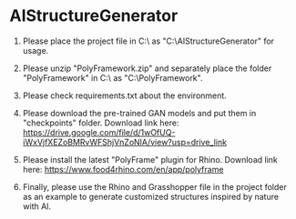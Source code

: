 # AIStructureGenerator

1. Please place the project file in C:\ as "C:\AIStructureGenerator" for usage.

2. Please unzip "PolyFramework.zip" and separately place the folder "PolyFramework" in C:\ as "C:\PolyFramework".

3. Please check requirements.txt about the environment.

4. Please download the pre-trained GAN models and put them in "checkpoints" folder. Download link here:
https://drive.google.com/file/d/1wOfUQ-iWxVjfXEZoBMRvWFShjVnZoNlA/view?usp=drive_link

5. Please install the latest "PolyFrame" plugin for Rhino. Download link here:
https://www.food4rhino.com/en/app/polyframe

6. Finally, please use the Rhino and Grasshopper file in the project folder as an example to generate customized structures inspired by nature with AI.
